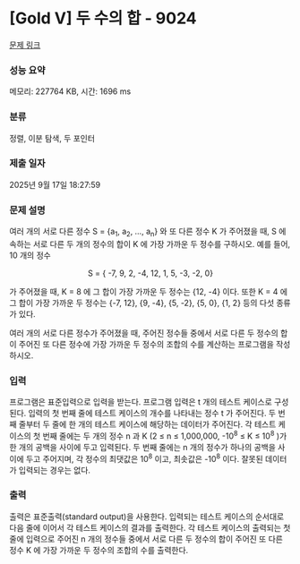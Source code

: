 # [Gold V] 두 수의 합 - 9024 

[문제 링크](https://www.acmicpc.net/problem/9024) 

### 성능 요약

메모리: 227764 KB, 시간: 1696 ms

### 분류

정렬, 이분 탐색, 두 포인터

### 제출 일자

2025년 9월 17일 18:27:59

### 문제 설명

<p>여러 개의 서로 다른 정수 S = {a<sub>1</sub>, a<sub>2</sub>, …, a<sub>n</sub>} 와 또 다른 정수 K 가 주어졌을 때, S 에 속하는 서로 다른 두 개의 정수의 합이 K 에 가장 가까운 두 정수를 구하시오. 예를 들어, 10 개의 정수</p>

<p style="text-align: center;">S = { -7, 9, 2, -4, 12, 1, 5, -3, -2, 0}</p>

<p>가 주어졌을 때, K = 8 에 그 합이 가장 가까운 두 정수는 {12, -4} 이다. 또한 K = 4 에 그 합이 가장 가까운 두 정수는 {-7, 12}, {9, -4}, {5, -2}, {5, 0}, {1, 2} 등의 다섯 종류가 있다.</p>

<p>여러 개의 서로 다른 정수가 주어졌을 때, 주어진 정수들 중에서 서로 다른 두 정수의 합이 주어진 또 다른 정수에 가장 가까운 두 정수의 조합의 수를 계산하는 프로그램을 작성하시오.</p>

### 입력 

 <p>프로그램은 표준입력으로 입력을 받는다. 프로그램 입력은 t 개의 테스트 케이스로 구성된다. 입력의 첫 번째 줄에 테스트 케이스의 개수를 나타내는 정수 t 가 주어진다. 두 번째 줄부터 두 줄에 한 개의 테스트 케이스에 해당하는 데이터가 주어진다. 각 테스트 케이스의 첫 번째 줄에는 두 개의 정수 n 과 K (2 ≤ n ≤ 1,000,000, -10<sup>8</sup> ≤ K ≤ 10<sup>8</sup> )가 한 개의 공백을 사이에 두고 입력된다. 두 번째 줄에는 n 개의 정수가 하나의 공백을 사이에 두고 주어지며, 각 정수의 최댓값은 10<sup>8</sup> 이고, 최솟값은 -10<sup>8</sup> 이다. 잘못된 데이터가 입력되는 경우는 없다.</p>

### 출력 

 <p>출력은 표준출력(standard output)을 사용한다. 입력되는 테스트 케이스의 순서대로 다음 줄에 이어서 각 테스트 케이스의 결과를 출력한다. 각 테스트 케이스의 출력되는 첫 줄에 입력으로 주어진 n 개의 정수들 중에서 서로 다른 두 정수의 합이 주어진 또 다른 정수 K 에 가장 가까운 두 정수의 조합의 수를 출력한다.</p>

